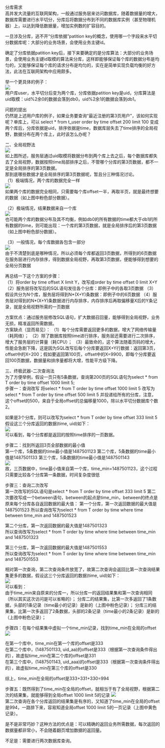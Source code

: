 分库需求<br/>
高并发大流量的互联网架构，一般通过服务层来访问数据库，随着数据量的增大，数据库需要进行水平切分，分库后将数据分布到不同的数据库实例（甚至物理机器）上，以达到降低数据量，增加实例数的扩容目的。
 
一旦涉及分库，逃不开“分库依据”patition key的概念，使用哪一个字段来水平切分数据库呢：大部分的业务场景，会使用业务主键id。
 
确定了分库依据patition key后，接下来要确定的是分库算法：大部分的业务场景，会使用业务主键id取模的算法来分库，这样即能够保证每个库的数据分布是均匀的，又能够保证每个库的请求分布是均匀的，实在是简单实现负载均衡的好方法，此法在互联网架构中应用颇多。
 
举一个更具体的例子：<br/>
  <image src="https://github.com/seakingOne/architects/blob/master/resource/data/1.jpg" /> <br/>
用户库user，水平切分后变为两个库，分库依据patition key是uid，分库算法是uid取模：uid%2余0的数据会落到db0，uid%2余1的数据会落到db1。

问题的提出<br/>
仍然是上述用户库的例子，如果业务要查询“最近注册的第3页用户”，该如何实现呢？单库上，可以
select * from t_user order by time offset 200 limit 100
变成两个库后，分库依据是uid，排序依据是time，数据库层失去了time排序的全局视野，数据分布在两个库上，此时该怎么办呢？

二、全局视野法<br/>
  <image src="https://github.com/seakingOne/architects/blob/master/resource/data/2.jpg" /> <br/>
  如上图所述，服务层通过uid取模将数据分布到两个库上去之后，每个数据库都失去了全局视野，数据按照time局部排序之后，不管哪个分库的第3页数据，都不一定是全局排序的第3页数据。
  <br/>
  那到底哪些数据才是全局排序的第3页数据呢，暂且分三种情况讨论。<br/>
  （1）极端情况，两个库的数据完全一样<br/>
  <image src="https://github.com/seakingOne/architects/blob/master/resource/data/3.jpg" /> <br/>
  如果两个库的数据完全相同，只需要每个库offset一半，再取半页，就是最终想要的数据（如上图中粉色部分数据）。<br/>
  
  （2）极端情况，结果数据来自一个库<br/>
  <image src="https://github.com/seakingOne/architects/blob/master/resource/data/4.jpg" /> <br/>
  也可能两个库的数据分布及其不均衡，例如db0的所有数据的time都大于db1的所有数据的time，则可能出现：一个库的第3页数据，就是全局排序后的第3页数据（如上图中粉色部分数据）。<br/>
  
  （3）一般情况，每个库数据各包含一部分<br/>
  <image src="https://github.com/seakingOne/architects/blob/master/resource/data/5.jpg" /> <br/>
  由于不清楚到底是哪种情况，所以必须每个库都返回3页数据，所得到的6页数据在服务层进行内存排序，得到数据全局视野，再取第3页数据，便能够得到想要的全局分页数据<br/>
  
  再总结一下这个方案的步骤：<br/>
（1）将order by time offset X limit Y，改写成order by time offset 0 limit X+Y
（2）服务层将改写后的SQL语句发往各个分库：即例子中的各取3页数据
（3）假设共分为N个库，服务层将得到N*(X+Y)条数据：即例子中的6页数据
（4）服务层对得到的N*(X+Y)条数据进行内存排序，内存排序后再取偏移量X后的Y条记录，就是全局视野所需的一页数据

  方案优点：通过服务层修改SQL语句，扩大数据召回量，能够得到全局视野，业务无损，精准返回所需数据。<br/>
  方案缺点（显而易见）：
（1）每个分库需要返回更多的数据，增大了网络传输量（耗网络）；
（2）除了数据库按照time进行排序，服务层还需要进行二次排序，增大了服务层的计算量（耗CPU）；
（3）最致命的，这个算法随着页码的增大，性能会急剧下降，这是因为SQL改写后每个分库要返回X+Y行数据：返回第3页，offset中的X=200；假如要返回第100页，offset中的X=9900，即每个分库要返回100页数据，数据量和排序量都将大增，性能平方级下降。

三、终极武器-二次查询法<br/>
  为了方便举例，假设一页只有5条数据，查询第200页的SQL语句为select * from T order by time offset 1000 limit 5;<br/>
  步骤一：查询改写
将select * from T order by time offset 1000 limit 5
改写为select * from T order by time offset 500 limit 5
并投递给所有的分库，注意，这个offset的500，来自于全局offset的总偏移量1000，除以水平切分数据库个数2。

如果是3个分库，则可以改写为select * from T order by time offset 333 limit 5
假设这三个分库返回的数据(time, uid)如下：<br/>
<image src="https://github.com/seakingOne/architects/blob/master/resource/data/6.jpg" /> <br/>
可以看到，每个分库都是返回的按照time排序的一页数据。

步骤二：找到所返回3页全部数据的最小值<br/>
第一个库，5条数据的time最小值是1487501123
第二个库，5条数据的time最小值是1487501133
第三个库，5条数据的time最小值是1487501143<br/>
<image src="https://github.com/seakingOne/architects/blob/master/resource/data/7.jpg" /> <br/>
故，三页数据中，time最小值来自第一个库，time_min=1487501123，这个过程只需要比较各个分库第一条数据，时间复杂度很低<br/>

步骤三：查询二次改写<br/>
第一次改写的SQL语句是select * from T order by time offset 333 limit 5
第二次要改写成一个between语句，between的起点是time_min，between的终点是原来每个分库各自返回数据的最大值：
第一个分库，第一次返回数据的最大值是1487501523
所以查询改写为select * from T order by time where time between time_min and 1487501523
 
第二个分库，第一次返回数据的最大值是1487501323<br/>
所以查询改写为select * from T order by time where time between time_min and 1487501323
 
第三个分库，第一次返回数据的最大值是1487501553<br/>
所以查询改写为select * from T order by time where time between time_min and 1487501553<br/>

相对第一次查询，第二次查询条件放宽了，故第二次查询会返回比第一次查询结果集更多的数据，假设这三个分库返回的数据(time, uid)如下：<br/>
<image src="https://github.com/seakingOne/architects/blob/master/resource/data/8.jpg" /> <br/>
可以看到：<br/>
由于time_min来自原来的分库一，所以分库一的返回结果集和第一次查询相同（所以其实这次访问是可以省略的）；
分库二的结果集，比第一次多返回了1条数据，头部的1条记录（time最小的记录）是新的（上图中粉色记录）；
分库三的结果集，比第一次多返回了2条数据，头部的2条记录（time最小的2条记录）是新的（上图中粉色记录）；

步骤四：在每个结果集中虚拟一个time_min记录，找到time_min在全局的offset<br/>
<image src="https://github.com/seakingOne/architects/blob/master/resource/data/9.jpg" /> <br/>

在第一个库中，time_min在第一个库的offset是333<br/>
在第二个库中，(1487501133, uid_aa)的offset是333（根据第一次查询条件得出的），故虚拟time_min在第二个库的offset是331<br/>
在第三个库中，(1487501143, uid_aaa)的offset是333（根据第一次查询条件得出的），故虚拟time_min在第三个库的offset是330<br/>

综上，time_min在全局的offset是333+331+330=994 <br/>

步骤五：既然得到了time_min在全局的offset，就相当于有了全局视野，根据第二次的结果集，就能够得到全局offset 1000 limit 5的记录
<image src="https://github.com/seakingOne/architects/blob/master/resource/data/10.jpg" /> <br/>
第二次查询在各个分库返回的结果集是有序的，又知道了time_min在全局的offset是994，一路排下来，容易知道全局offset 1000 limit 5的一页记录（上图中黄色记录）。<br/>

是不是非常巧妙？这种方法的优点是：可以精确的返回业务所需数据，每次返回的数据量都非常小，不会随着翻页增加数据的返回量。

不足是：需要进行两次数据库查询。



  
